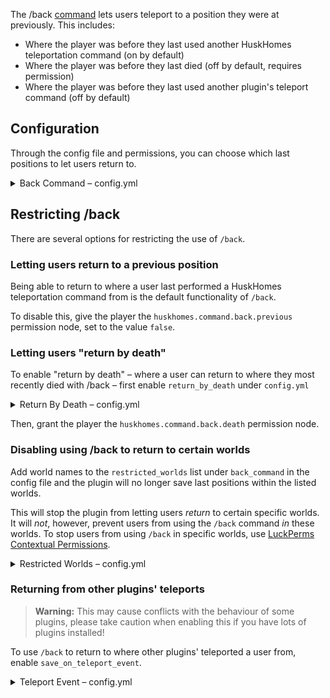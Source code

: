 The /back [command](commands) lets users teleport to a position they were at previously. This includes:

* Where the player was before they last used another HuskHomes teleportation command (on by default)
* Where the player was before they last died (off by default, requires permission)
* Where the player was before they last used another plugin's teleport command (off by default)

## Configuration
Through the config file and permissions, you can choose which last positions to let users return to.

<details>
<summary>Back Command &ndash; config.yml</summary>

```yaml
# Settings for the /back command
back_command:
  # Whether /back should work to teleport the user to where they died
  return_by_death: true
  # Whether /back should work with other plugins that use the PlayerTeleportEvent (can conflict)
  save_on_teleport_event: false
  # List of world names where the /back command cannot RETURN the player to.
  # A user's last position won't be updated if they die or teleport from these worlds, but they still will be able to use the command while IN the world
  restricted_worlds: []
```
</details>

## Restricting /back
There are several options for restricting the use of `/back`.

### Letting users return to a previous position
Being able to return to where a user last performed a HuskHomes teleportation command from is the default functionality of `/back`.

To disable this, give the player the `huskhomes.command.back.previous` permission node, set to the value `false`.

### Letting users "return by death"
To enable "return by death" &ndash; where a user can return to where they most recently died with /back &ndash; first enable `return_by_death` under `config.yml`

<details>
<summary>Return By Death &ndash; config.yml</summary>

```yaml
back_command:
  # Whether /back should work to teleport the user to where they died
  return_by_death: true
```
</details>

Then, grant the player the `huskhomes.command.back.death` permission node.

### Disabling using /back to return to certain worlds
Add world names to the `restricted_worlds` list under `back_command` in the config file and the plugin will no longer save last positions within the listed worlds.

This will stop the plugin from letting users _return_ to certain specific worlds. It will _not_, however, prevent users from using the `/back` command _in_ these worlds. To stop users from using `/back` in specific worlds, use [LuckPerms Contextual Permissions](https://luckperms.net/wiki/Context).

<details>
<summary>Restricted Worlds &ndash; config.yml</summary>

```yaml
back_command:
  # List of world names where the /back command cannot RETURN the player to.
  # A user's last position won't be updated if they die or teleport from these worlds, but they still will be able to use the command while IN the world
  restricted_worlds: []
```
</details>

### Returning from other plugins' teleports
> **Warning:** This may cause conflicts with the behaviour of some plugins, please take caution when enabling this if you have lots of plugins installed!

To use `/back` to return to where other plugins' teleported a user from, enable `save_on_teleport_event`.

<details>
<summary>Teleport Event &ndash; config.yml</summary>

```yaml
back_command:
  # Whether /back should work with other plugins that use the PlayerTeleportEvent (can conflict)
  save_on_teleport_event: false
```
</details>